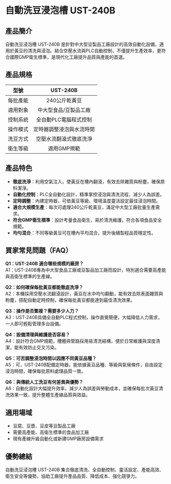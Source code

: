 # 自動洗豆浸泡槽 UST-240B

## 產品簡介
自動洗豆浸泡槽 UST-240B 是針對中大型豆製品工廠設計的高效自動化設備，適用於黃豆的清洗與浸泡。結合空壓水流與PLC自動控制，不僅提升生產效率，更符合國際GMP衛生標準，是現代化工廠提升品質與產能的首選。

## 產品規格

| 型號      | UST-240B                |
|:---------:|:-----------------------:|
| 每批產能  | 240公斤乾黃豆           |
| 適用對象  | 中大型食品/豆製品工廠   |
| 控制系統  | 全自動PLC電腦程式控制    |
| 操作模式  | 定時器調整浸泡與水流時間 |
| 洗豆方式  | 空壓水流翻滾式徹底洗淨   |
| 衛生等級  | 適用GMP規範             |

## 產品特色

- **徹底洗淨**：利用空氣注入，使黃豆在槽內翻滾，有效去除雜質與粉塵，確保原料潔淨。
- **自動化控制**：PLC全自動化設計，精準掌控浸泡與清洗流程，減少人為誤差。
- **定時調整**：內建定時器，可依黃豆等級、環境溫度靈活設定最佳浸泡時間。
- **適合大規模生產**：每次可處理240公斤乾黃豆，滿足中大型工廠批量生產需求。
- **符合GMP衛生標準**：設計考量食品衛生，易於清洗維護，符合各項食品安全規範。
- **均勻混合**：不同等級黃豆可在槽內平均混合，提升後續製程品質穩定性。

## 買家常見問題（FAQ）

**Q1：UST-240B 適合哪些規模的廠房？**  
A1：UST-240B專為中大型食品工廠或豆製品加工廠而設計，特別適合需要高產能與高衛生標準的生產線。

**Q2：如何確保每批黃豆都能徹底洗淨？**  
A2：本機採用空壓水流翻滾設計，黃豆在水中均勻翻動，能有效去除表面雜質與粉塵，搭配自動定時控制，確保每批黃豆都能達到最佳清洗效果。

**Q3：操作是否繁複？需要多少人力？**  
A3：UST-240B具備全自動PLC程式控制，操作直覺簡便，大幅降低人力需求，一人即可輕鬆管理多台設備。

**Q4：設備清理與維護是否容易？**  
A4：設計符合GMP規範，槽體與管路採用易清洗結構，便於日常維護與深度清潔，能有效防止交叉污染。

**Q5：可否調整浸泡時間以因應不同黃豆品種？**  
A5：可，UST-240B配備定時器，能依據黃豆品種、等級與氣候條件，自由設定浸泡時間，確保每批原料處理品質一致。

**Q6：與傳統人工洗豆有何差異與優勢？**  
A6：自動化設計大幅提升效率，減少人為誤差與勞動成本，並確保每批次黃豆清洗效果一致，提升整體生產線品質與效益。

## 適用場域
- 豆腐、豆漿、豆皮等豆製品工廠
- 需要高產能、高衛生標準的食品加工廠
- 現有產線升級自動化或新建GMP廠房設備需求

## 優勢總結
自動洗豆浸泡槽 UST-240B 集合徹底清洗、全自動控制、靈活設定、產能高效、衛生安全等優勢，協助工廠提升產品品質、降低成本、強化競爭力。